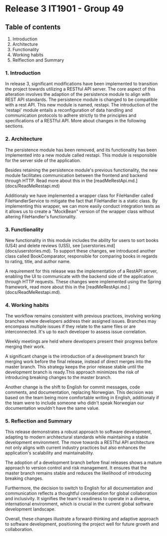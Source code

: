 # Release 3 IT1901 - Group 49


## Table of contents


1. Introduction
2. Architecture
3. Functionality
4. Working habits
5. Relflection and Summary


### 1. Introduction
In release 3, significant modifications have been implemented to transition the project towards utilizing a RESTful API server. The core aspect of this alteration involves the adaption of the persistence module to align with REST API standards. The persistence module is changed to be compatible with a rest API. This new module is named, restapi. The introduction of the 'restapi' module entails a reconfiguration of data handling and communication protocols to adhere strictly to the principles and specifications of a RESTful API. More about changes in the following sections.

### 2. Architecture
The persistence module has been removed, and its functionality has been implemented into a new module called restapi. This module is responsible for the server side of the application.

Besides retaining the persistence module's previous functionality, the new module facilitates communication between the frontend and backend through HTTP. Read more about this in the [readMeRestApi.md.] (docs/ReadMeRestapi.md)

Additionaly we have implemented a wrapper class for FileHandler called FileHandlerService to mitigate the fact that FileHandler is a static class. By implementing this wrapper, we can more easily conduct integration tests as it allows us to create a "MockBean" version of the wrapper class without altering FileHandler's functionality.


### 3. Functionality
New functionality in this module includes the ability for users to sort books (US4) and delete reviews (US5), see [userstories.md] (docs/userstories.md). To support these changes, we introduced another class called BookComparator, responsible for comparing books in regards to rating, title, and author name.

A requirement for this release was the implementation of a RestAPI server, enabling the UI to communicate with the backend side of the application through HTTP requests. These changes were implemented using the Spring framework, read more about this in the [readMeRestApi.md.] (docs/ReadMeRestapi.md).


### 4. Working habits
The workflow remains consistent with previous practices, involving working branches where developers address their assigned issues. Branches may encompass multiple issues if they relate to the same files or are interconnected. It's up to each developer to assess issue correlation.

Weekly meetings are held where developers present their progress before merging their work.

A significant change is the introduction of a development branch for merging work before the final release, instead of direct merges into the master branch. This strategy keeps the prior release stable until the development branch is ready.This approach minimizes the risk of introducing breaking changes to the master branch.

Another change is the shift to English for commit messages, code comments, and documentation, replacing Norwegian. This decision was based on the team being more comfortable writing in English, additionaly if the team were to include someone who didn't speak Norwegian our documentation wouldn't have the same value. 

### 5. Reflection and Summary
This release demonstrates a robust approach to software development, adapting to modern architectural standards while maintaining a stable development environment. The move towards a RESTful API architecture not only aligns with current industry practices but also enhances the application's scalability and maintainability. 

The adoption of a development branch before final releases shows a mature approach to version control and risk management. It ensures that the master branch remains stable and reduces the likelihood of introducing breaking changes.

Furthermore, the decision to switch to English for all documentation and communication reflects a thoughtful consideration for global collaboration and inclusivity. It signifies the team's readiness to operate in a diverse, international environment, which is crucial in the current global software development landscape.

Overall, these changes illustrate a forward-thinking and adaptive approach to software development, positioning the project well for future growth and collaboration.
